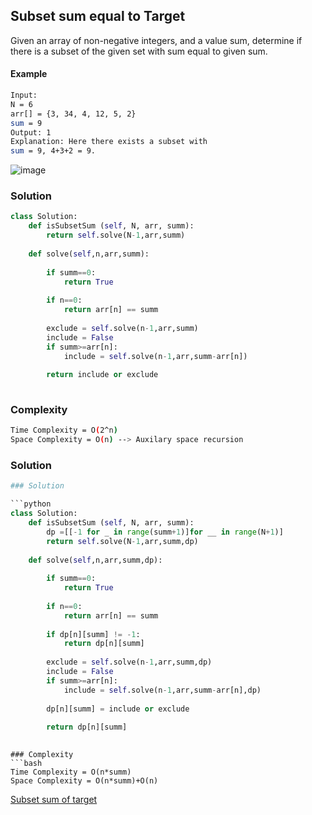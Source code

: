 ## Subset sum equal to Target

Given an array of non-negative integers, and a value sum, determine if there is a subset of the given set with sum equal to given sum. 

#### Example
```bash
Input:
N = 6
arr[] = {3, 34, 4, 12, 5, 2}
sum = 9
Output: 1 
Explanation: Here there exists a subset with
sum = 9, 4+3+2 = 9.

```

![image](https://user-images.githubusercontent.com/94613732/210337228-d277758a-dbfa-4f9e-af78-eafbbf574a64.png)

### Solution 

```python
class Solution:
    def isSubsetSum (self, N, arr, summ):
        return self.solve(N-1,arr,summ)
        
    def solve(self,n,arr,summ):
        
        if summ==0:
            return True
            
        if n==0:
            return arr[n] == summ
            
        exclude = self.solve(n-1,arr,summ)
        include = False
        if summ>=arr[n]:
            include = self.solve(n-1,arr,summ-arr[n])
            
        return include or exclude
        
```
### Complexity
```bash
Time Complexity = O(2^n)
Space Complexity = O(n) --> Auxilary space recursion
```
### Solution 

```python
### Solution 

```python
class Solution:
    def isSubsetSum (self, N, arr, summ):
        dp =[[-1 for _ in range(summ+1)]for __ in range(N+1)]
        return self.solve(N-1,arr,summ,dp)
        
    def solve(self,n,arr,summ,dp):
        
        if summ==0:
            return True
            
        if n==0:
            return arr[n] == summ
            
        if dp[n][summ] != -1:
            return dp[n][summ]
            
        exclude = self.solve(n-1,arr,summ,dp)
        include = False
        if summ>=arr[n]:
            include = self.solve(n-1,arr,summ-arr[n],dp)
            
        dp[n][summ] = include or exclude
        
        return dp[n][summ] 
        
```
```
### Complexity
```bash
Time Complexity = O(n*summ)
Space Complexity = O(n*summ)+O(n) 
```
        
[Subset sum of target](https://practice.geeksforgeeks.org/problems/subset-sum-problem-1611555638/1)
